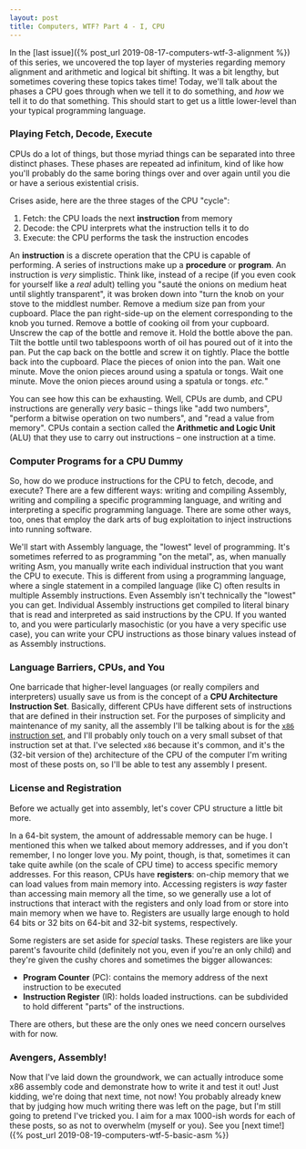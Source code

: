 ```yaml
---
layout: post
title: Computers, WTF? Part 4 - I, CPU
---
```

In the [last issue]({% post_url 2019-08-17-computers-wtf-3-alignment %}) 
of this series, we uncovered the top layer of mysteries regarding memory 
alignment and arithmetic and logical bit shifting. It was a bit lengthy, but 
sometimes covering these topics takes time! Today, we'll talk about the phases 
a CPU goes through when we tell it to do something, and *how* we tell it to do 
that something. This should start to get us a little lower-level than your 
typical programming language.

### Playing Fetch, Decode, Execute
CPUs do a lot of things, but those myriad things can be separated into 
three distinct phases. These phases are repeated ad infinitum, kind of like 
how you'll probably do the same boring things over and over again until you 
die or have a serious existential crisis.

Crises aside, here are the three stages of the CPU "cycle":

  1. Fetch: the CPU loads the next **instruction** from memory
  2. Decode: the CPU interprets what the instruction tells it to do
  3. Execute: the CPU performs the task the instruction encodes

An **instruction** is a discrete operation that the CPU is capable of 
performing. A series of instructions make up a **procedure** or **program**. 
An instruction is *very* simplistic. Think like, instead of a recipe (if you 
even cook for yourself like a *real* adult) telling you "sauté the onions on 
medium heat until slightly transparent", it was broken down into "turn the 
knob on your stove to the middlest number. Remove a medium size pan from your 
cupboard. Place the pan right-side-up on the element corresponding to the knob 
you turned. Remove a bottle of cooking oil from your cupboard. Unscrew the cap 
of the bottle and remove it. Hold the bottle above the pan. Tilt the bottle 
until two tablespoons worth of oil has poured out of it into the pan. Put the 
cap back on the bottle and screw it on tightly. Place the bottle back into the 
cupboard. Place the pieces of onion into the pan. Wait one minute. Move the 
onion pieces around using a spatula or tongs. Wait one minute. Move the onion 
pieces around using a spatula or tongs. *etc.*"

You can see how this can be exhausting. Well, CPUs are dumb, and CPU 
instructions are generally *very* basic – things like "add two numbers", 
"perform a bitwise operation on two numbers", and "read a value from memory". 
CPUs contain a section called the **Arithmetic and Logic Unit** (ALU) that 
they use to carry out instructions – one instruction at a time.

### Computer Programs for a CPU Dummy
So, how do we produce instructions for the CPU to fetch, decode, and execute? 
There are a few different ways: writing and compiling Assembly, writing and 
compiling a specific programming language, and writing and interpreting a 
specific programming language. There are some other ways, too, ones that 
employ the dark arts of bug exploitation to inject instructions into running 
software.

We'll start with Assembly language, the "lowest" level of programming. It's 
sometimes referred to as programming "on the metal", as, when manually writing 
Asm, you manually write each individual instruction that you want the CPU to 
execute. This is different from using a programming language, where a single 
statement in a compiled language (like C) often results in multiple Assembly 
instructions. Even Assembly isn't technically the "lowest" you can get. 
Individual Assembly instructions get compiled to literal binary that is read 
and interpreted as said instructions by the CPU. If you wanted to, and you 
were particularly masochistic (or you have a very specific use case), you 
can write your CPU instructions as those binary values instead of as Assembly 
instructions.

### Language Barriers, CPUs, and You
One barricade that higher-level languages (or really compilers and 
interpreters) usually save us from is the concept of a **CPU Architecture 
Instruction Set**. Basically, different CPUs have different sets of 
instructions that are defined in their instruction set. For the purposes of 
simplicity and maintenance of my sanity, all the assembly I'll be talking 
about is for the [`x86` instruction set](https://en.wikipedia.org/wiki/X86), 
and I'll probably only touch on a very small subset of that instruction set at 
that. I've selected `x86` because it's common, and it's the (32-bit version of 
the) architecture of the CPU of the computer I'm writing most of these posts 
on, so I'll be able to test any assembly I present.

### License and Registration
Before we actually get into assembly, let's cover CPU structure a little bit 
more.

In a 64-bit system, the amount of addressable memory can be huge. I mentioned 
this when we talked about memory addresses, and if you don't remember, I no 
longer love you. My point, though, is that, sometimes it can take quite awhile 
(on the scale of CPU time) to access specific memory addresses. For this 
reason, CPUs have **registers**: on-chip memory that we can load values from 
main memory into. Accessing registers is *way* faster than accessing main 
memory all the time, so we generally use a lot of instructions that interact 
with the registers and only load from or store into main memory when we have 
to. Registers are usually large enough to hold 64 bits or 32 bits on 64-bit 
and 32-bit systems, respectively.

Some registers are set aside for *special* tasks. These registers are like 
your parent's favourite child (definitely not you, even if you're an only 
child) and they're given the cushy chores and sometimes the bigger allowances:

  * **Program Counter** (PC): contains the memory address of the next 
    instruction to be executed
  * **Instruction Register** (IR): holds loaded instructions. can be 
    subdivided to hold different "parts" of the instructions.

There are others, but these are the only ones we need concern ourselves with 
for now.

### Avengers, Assembly!
Now that I've laid down the groundwork, we can actually introduce some x86 
assembly code and demonstrate how to write it and test it out! Just kidding, 
we're doing that next time, not now! You probably already knew that by judging 
how much writing there was left on the page, but I'm still going to pretend 
I've tricked you. I aim for a max 1000-ish words for each of these posts, so 
as not to overwhelm (myself or you). See you [next time!]({% post_url 2019-08-19-computers-wtf-5-basic-asm %})
